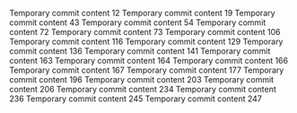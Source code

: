 Temporary commit content 12
Temporary commit content 19
Temporary commit content 43
Temporary commit content 54
Temporary commit content 72
Temporary commit content 73
Temporary commit content 106
Temporary commit content 116
Temporary commit content 129
Temporary commit content 136
Temporary commit content 141
Temporary commit content 163
Temporary commit content 164
Temporary commit content 166
Temporary commit content 167
Temporary commit content 177
Temporary commit content 196
Temporary commit content 203
Temporary commit content 206
Temporary commit content 234
Temporary commit content 236
Temporary commit content 245
Temporary commit content 247
